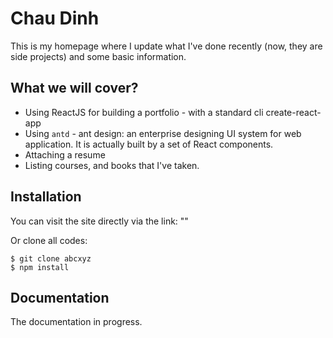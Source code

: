 # Chau Dinh

This is my homepage where I update what I've done recently (now, they are side projects) and some basic information. 

## What we will cover?
* Using ReactJS for building a portfolio -  with a standard cli create-react-app
* Using `antd` - ant design: an enterprise designing UI system for web application. It is actually built by a set of React components.
* Attaching a resume
* Listing courses, and books that I've taken.

## Installation

You can visit the site directly via the link: ""

Or clone all codes: 
```git
$ git clone abcxyz
$ npm install
```

## Documentation

The documentation in progress.
